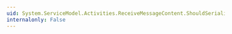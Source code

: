 ```yaml
---
uid: System.ServiceModel.Activities.ReceiveMessageContent.ShouldSerializeDeclaredMessageType
internalonly: False
---
```

